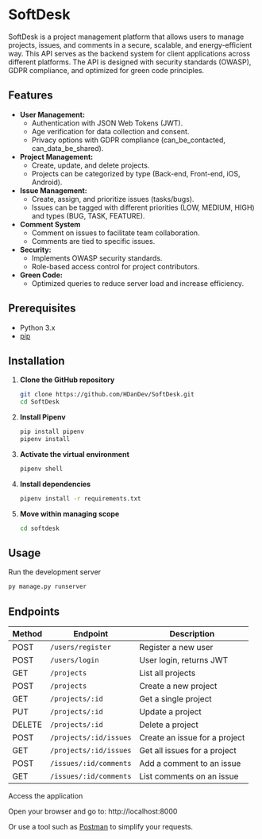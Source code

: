 # SoftDesk

SoftDesk is a project management platform that allows users to manage projects, issues, and comments in a secure, scalable, and energy-efficient way. This API serves as the backend system for client applications across different platforms. The API is designed with security standards (OWASP), GDPR compliance, and optimized for green code principles.

## Features

- **User Management:**
  - Authentication with JSON Web Tokens (JWT).
  - Age verification for data collection and consent.
  - Privacy options with GDPR compliance (can_be_contacted, can_data_be_shared).
- **Project Management:**
  - Create, update, and delete projects.
  - Projects can be categorized by type (Back-end, Front-end, iOS, Android).
- **Issue Management:**
  - Create, assign, and prioritize issues (tasks/bugs).
  - Issues can be tagged with different priorities (LOW, MEDIUM, HIGH) and types (BUG, TASK, FEATURE).
- **Comment System**
  - Comment on issues to facilitate team collaboration.
  - Comments are tied to specific issues.
- **Security:**
  - Implements OWASP security standards.
  - Role-based access control for project contributors.
- **Green Code:**
  - Optimized queries to reduce server load and increase efficiency.

## Prerequisites

- Python 3.x
- [pip](https://pip.pypa.io/en/stable/)

## Installation

1. **Clone the GitHub repository**

    ```sh
    git clone https://github.com/HDanDev/SoftDesk.git
    cd SoftDesk
    ```
   
2. **Install Pipenv**

    ```sh
    pip install pipenv
    pipenv install
    ```

3. **Activate the virtual environment**

    ```sh
    pipenv shell
    ```

4. **Install dependencies**
   
   ```sh
   pipenv install -r requirements.txt
   ```

5. **Move within managing scope**

   ```sh
   cd softdesk
   ```

## Usage

   Run the development server

   ```sh
   py manage.py runserver
   ```

## Endpoints

| Method | Endpoint                    | Description                     |
|--------|-----------------------------|---------------------------------|
| POST   | `/users/register`            | Register a new user             |
| POST   | `/users/login`               | User login, returns JWT         |
| GET    | `/projects`                  | List all projects               |
| POST   | `/projects`                  | Create a new project            |
| GET    | `/projects/:id`              | Get a single project            |
| PUT    | `/projects/:id`              | Update a project                |
| DELETE | `/projects/:id`              | Delete a project                |
| POST   | `/projects/:id/issues`       | Create an issue for a project   |
| GET    | `/projects/:id/issues`       | Get all issues for a project    |
| POST   | `/issues/:id/comments`       | Add a comment to an issue       |
| GET    | `/issues/:id/comments`       | List comments on an issue       |


   Access the application

   Open your browser and go to: http://localhost:8000

  Or use a tool such as [Postman](https://identity.getpostman.com/login) to simplify your requests.
